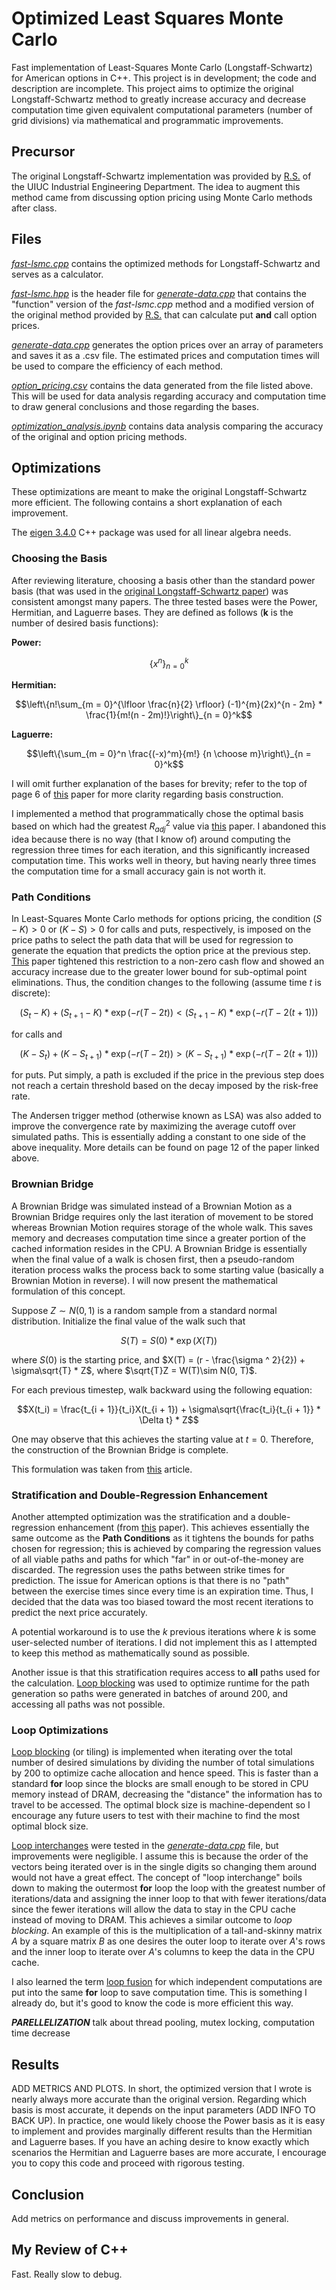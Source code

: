# Optimized Least Squares Monte Carlo
Fast implementation of Least-Squares Monte Carlo (Longstaff-Schwartz) for American options in C++. This project is in development; the code and description are incomplete. This project aims to optimize the original Longstaff-Schwartz method to greatly increase accuracy and decrease computation time given equivalent computational parameters (number of grid divisions) via mathematical and programmatic improvements.

## Precursor

The original Longstaff-Schwartz implementation was provided by [R.S.](https://rsree.ise.illinois.edu/Prof._R.S._Sreenivas_%28Main%29.html) of the UIUC Industrial Engineering Department. The idea to augment this method came from discussing option pricing using Monte Carlo methods after class.

## Files
[*fast-lsmc.cpp*](https://github.com/colalb1/Fast-Least-Squares-Monte-Carlo/blob/main/fast-lsmc.cpp) contains the optimized methods for Longstaff-Schwartz and serves as a calculator.

[*fast-lsmc.hpp*](https://github.com/colalb1/Fast-Least-Squares-Monte-Carlo/blob/main/fast-lsmc.hpp) is the header file for [*generate-data.cpp*](https://github.com/colalb1/Fast-Least-Squares-Monte-Carlo/blob/main/generate-data.cpp) that contains the "function" version of the *fast-lsmc.cpp* method and a modified version of the original method provided by [R.S.](https://rsree.ise.illinois.edu/Prof._R.S._Sreenivas_%28Main%29.html) that can calculate put **and** call option prices.

[*generate-data.cpp*](https://github.com/colalb1/Fast-Least-Squares-Monte-Carlo/blob/main/generate-data.cpp) generates the option prices over an array of parameters and saves it as a .csv file. The estimated prices and computation times will be used to compare the efficiency of each method.

[*option_pricing.csv*](https://github.com/colalb1/Fast-Least-Squares-Monte-Carlo/blob/main/option_pricing.csv) contains the data generated from the file listed above. This will be used for data analysis regarding accuracy and computation time to draw general conclusions and those regarding the bases.

[*optimization_analysis.ipynb*](https://github.com/colalb1/Fast-Least-Squares-Monte-Carlo/blob/main/optimization_analysis.ipynb) contains data analysis comparing the accuracy of the original and option pricing methods.

## Optimizations

These optimizations are meant to make the original Longstaff-Schwartz more efficient. The following contains a short explanation of each improvement.

The [eigen 3.4.0](https://eigen.tuxfamily.org/index.php?title=Main_Page) C++ package was used for all linear algebra needs.

### Choosing the Basis

After reviewing literature, choosing a basis other than the standard power basis (that was used in the [original Longstaff-Schwartz paper](https://people.math.ethz.ch/~hjfurrer/teaching/LongstaffSchwartzAmericanOptionsLeastSquareMonteCarlo.pdf)) was consistent amongst many papers. The three tested bases were the Power, Hermitian, and Laguerre bases. They are defined as follows (**k** is the number of desired basis functions):

**Power:** 

```math
\left\{x^n\right\}_{n = 0}^{k}
```

**Hermitian:**

```math
\left\{n!\sum_{m = 0}^{\lfloor \frac{n}{2} \rfloor} (-1)^{m}(2x)^{n - 2m} * \frac{1}{m!(n - 2m)!}\right\}_{n = 0}^k
```

**Laguerre:**

```math
\left\{\sum_{m = 0}^n \frac{(-x)^m}{m!} {n \choose m}\right\}_{n = 0}^k
```

I will omit further explanation of the bases for brevity; refer to the top of page 6 of [this](https://jfin-swufe.springeropen.com/articles/10.1186/s40854-015-0019-0) paper for more clarity regarding basis construction.

I implemented a method that programmatically chose the optimal basis based on which had the greatest $R^2_{adj}$ value via [this](https://www.sciencedirect.com/science/article/pii/S0165188913000493) paper. I abandoned this idea because there is no way (that I know of) around computing the regression three times for each iteration, and this significantly increased computation time. This works well in theory, but having nearly three times the computation time for a small accuracy gain is not worth it.

### Path Conditions

In Least-Squares Monte Carlo methods for options pricing, the condition $(S - K) > 0$ or $(K - S) > 0$ for calls and puts, respectively, is imposed on the price paths to select the path data that will be used for regression to generate the equation that predicts the option price at the previous step. [This](https://www.sciencedirect.com/science/article/pii/S0165188913000493) paper tightened this restriction to a non-zero cash flow and showed an accuracy increase due to the greater lower bound for sub-optimal point eliminations. Thus, the condition changes to the following (assume time $t$ is discrete):

$$(S_{t} - K) + (S_{t + 1} - K) * \exp(-r(T - 2t)) < (S_{t + 1} - K) * \exp(-r(T - 2(t + 1)))$$

for calls and

$$(K - S_{t}) + (K - S_{t + 1}) * \exp(-r(T - 2t)) > (K - S_{t + 1}) * \exp(-r(T - 2(t + 1)))$$

for puts. Put simply, a path is excluded if the price in the previous step does not reach a certain threshold based on the decay imposed by the risk-free rate.

The Andersen trigger method (otherwise known as LSA) was also added to improve the convergence rate by maximizing the average cutoff over simulated paths. This is essentially adding a constant to one side of the above inequality. More details can be found on page 12 of the paper linked above.

### Brownian Bridge 

A Brownian Bridge was simulated instead of a Brownian Motion as a Brownian Bridge requires only the last iteration of movement to be stored whereas Brownian Motion requires storage of the whole walk. This saves memory and decreases computation time since a greater portion of the cached information resides in the CPU. A Brownian Bridge is essentially when the final value of a walk is chosen first, then a pseudo-random iteration process walks the process back to some starting value (basically a Brownian Motion in reverse). I will now present the mathematical formulation of this concept.

Suppose $Z\sim N(0, 1)$ is a random sample from a standard normal distribution. Initialize the final value of the walk such that 

$$S(T) = S(0) * \exp(X(T))$$

where $S(0)$ is the starting price, and $X(T) = (r - \frac{\sigma ^ 2}{2}) + \sigma\sqrt{T} * Z$, where $\sqrt{T}Z = W(T)\sim N(0, T)$.

For each previous timestep, walk backward using the following equation:

$$X(t_i) = \frac{t_{i + 1}}{t_i}X(t_{i + 1}) + \sigma\sqrt{\frac{t_i}{t_{i + 1}} * \Delta t} * Z$$

One may observe that this achieves the starting value at $t = 0$. Therefore, the construction of the Brownian Bridge is complete.

This formulation was taken from [this](http://www.diva-portal.org/smash/get/diva2:818128/FULLTEXT01.pdf) article.


### Stratification and Double-Regression Enhancement

Another attempted optimization was the stratification and a double-regression enhancement (from [this](https://www.sciencedirect.com/science/article/pii/S0165188913000493) paper). This achieves essentially the same outcome as the **Path Conditions** as it tightens the bounds for paths chosen for regression; this is achieved by comparing the regression values of all viable paths and paths for which "far" in or out-of-the-money are discarded. The regression uses the paths between strike times for prediction. The issue for American options is that there is no "path" between the exercise times since every time is an expiration time. Thus, I decided that the data was too biased toward the most recent iterations to predict the next price accurately. 

A potential workaround is to use the $k$ previous iterations where $k$ is some user-selected number of iterations. I did not implement this as I attempted to keep this method as mathematically sound as possible.

Another issue is that this stratification requires access to **all** paths used for the calculation. [Loop blocking](https://www.intel.com/content/www/us/en/developer/articles/technical/efficient-use-of-tiling.html) was used to optimize runtime for the path generation so paths were generated in batches of around $200$, and accessing all paths was not possible.

### Loop Optimizations

[Loop blocking](https://www.intel.com/content/www/us/en/developer/articles/technical/efficient-use-of-tiling.html) (or tiling) is implemented when iterating over the total number of desired simulations by dividing the number of total simulations by $200$ to optimize cache allocation and hence speed. This is faster than a standard **for** loop since the blocks are small enough to be stored in CPU memory instead of DRAM, decreasing the "distance" the information has to travel to be accessed. The optimal block size is machine-dependent so I encourage any future users to test with their machine to find the most optimal block size. 

[Loop interchanges](https://en.wikipedia.org/wiki/Loop_interchange) were tested in the [*generate-data.cpp*](https://github.com/colalb1/Fast-Least-Squares-Monte-Carlo/blob/main/generate-data.cpp) file, but improvements were negligible. I assume this is because the order of the vectors being iterated over is in the single digits so changing them around would not have a great effect. The concept of "loop interchange" boils down to making the outermost **for** loop the loop with the greatest number of iterations/data and assigning the inner loop to that with fewer iterations/data since the fewer iterations will allow the data to stay in the CPU cache instead of moving to DRAM. This achieves a similar outcome to *loop blocking*. An example of this is the multiplication of a tall-and-skinny matrix $A$ by a square matrix $B$ as one desires the outer loop to iterate over $A$'s rows and the inner loop to iterate over $A$'s columns to keep the data in the CPU cache.

I also learned the term [loop fusion](https://en.wikipedia.org/wiki/Loop_fission_and_fusion) for which independent computations are put into the same **for** loop to save computation time. This is something I already do, but it's good to know the code is more efficient this way.

***************PARELLELIZATION*************** talk about thread pooling, mutex locking, computation time decrease


## Results

ADD METRICS AND PLOTS. In short, the optimized version that I wrote is nearly always more accurate than the original version. Regarding which basis is most accurate, it depends on the input parameters (ADD INFO TO BACK UP). In practice, one would likely choose the Power basis as it is easy to implement and provides marginally different results than the Hermitian and Laguerre bases. If you have an aching desire to know exactly which scenarios the Hermitian and Laguerre bases are more accurate, I encourage you to copy this code and proceed with rigorous testing.

## Conclusion

Add metrics on performance and discuss improvements in general.

## My Review of C++
Fast. Really slow to debug.
